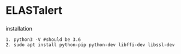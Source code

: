 ###
# ELASTalert
###
installation
```
1. python3 -V #should be 3.6
2. sudo apt install python-pip python-dev libffi-dev libssl-dev
```

